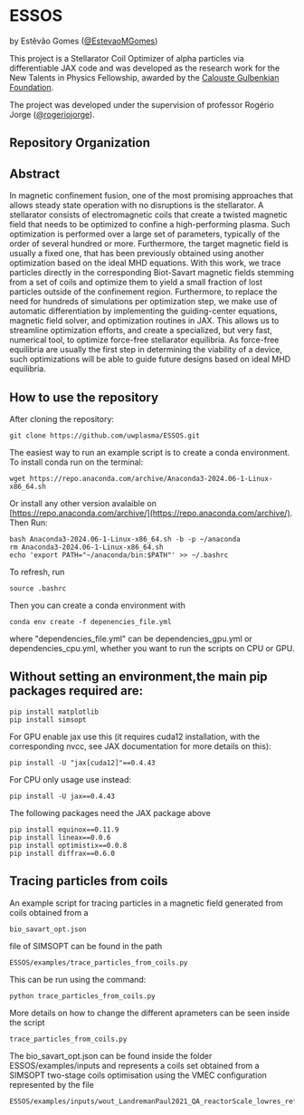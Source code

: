 # ESSOS

by Estêvão Gomes ([@EstevaoMGomes](https://github.com/EstevaoMGomes))

This project is a Stellarator Coil Optimizer of alpha particles via differentiable JAX code and was developed as the research 
work for the New Talents in Physics Fellowship, awarded by the [Calouste Gulbenkian Foundation](https://gulbenkian.pt/en/).

The project was developed under the supervision of professor Rogério Jorge ([@rogeriojorge](https://github.com/rogeriojorge)).

## Repository Organization

## Abstract
In magnetic confinement fusion, one of the most promising approaches that allows steady state
operation with no disruptions is the stellarator. A stellarator consists of electromagnetic coils
that create a twisted magnetic field that needs to be optimized to confine a high-performing
plasma. Such optimization is performed over a large set of parameters, typically of the order of
several hundred or more. Furthermore, the target magnetic field is usually a fixed one, that has
been previously obtained using another optimization based on the ideal MHD equations. With
this work, we trace particles directly in the corresponding Biot-Savart magnetic fields stemming
from a set of coils and optimize them to yield a small fraction of lost particles outside of the
confinement region. Furthermore, to replace the need for hundreds of simulations per
optimization step, we make use of automatic differentiation by implementing the guiding-center
equations, magnetic field solver, and optimization routines in JAX. This allows us to streamline
optimization efforts, and create a specialized, but very fast, numerical tool, to optimize force-free
stellarator equilibria. As force-free equilibria are usually the first step in determining the
viability of a device, such optimizations will be able to guide future designs based on ideal
MHD equilibria.

## How to use the repository
After cloning the repository:
```
git clone https://github.com/uwplasma/ESSOS.git
```
The easiest way to run an example script is to create a conda environment.
To install conda run on the terminal:

```
wget https://repo.anaconda.com/archive/Anaconda3-2024.06-1-Linux-x86_64.sh
```
Or install any other version avalaible on [https://repo.anaconda.com/archive/](https://repo.anaconda.com/archive/).
Then Run:
```
bash Anaconda3-2024.06-1-Linux-x86_64.sh -b -p ~/anaconda
rm Anaconda3-2024.06-1-Linux-x86_64.sh
echo 'export PATH="~/anaconda/bin:$PATH"' >> ~/.bashrc 
```
To refresh, run 
```
source .bashrc
```
Then you can create a conda environment with
```
conda env create -f depenencies_file.yml
```
where "dependencies_file.yml" can be dependencies_gpu.yml or dependencies_cpu.yml, whether you want to run the scripts on CPU or GPU.


## Without setting an environment,the main pip packages required are: 
```
pip install matplotlib
pip install simsopt
```
For GPU enable jax use this (it requires cuda12 installation, with the corresponding nvcc, see JAX documentation for more details on this):
```
pip install -U "jax[cuda12]"==0.4.43
```
For CPU only usage use instead: 
```
pip install -U jax==0.4.43
```
The following packages need the JAX package above
```
pip install equinox==0.11.9
pip install lineax==0.0.6
pip install optimistix==0.0.8
pip install diffrax==0.6.0
```
## Tracing particles from coils
An example script for tracing particles in a magnetic field generated from coils obtained
from a 
```
bio_savart_opt.json 
```
file of SIMSOPT can be found in the path 
```
ESSOS/examples/trace_particles_from_coils.py 
```
This can be run using the command: 
```
python trace_particles_from_coils.py 
```
More details on how to change the different aprameters can be seen inside the script 
```
trace_particles_from_coils.py 
```
The bio_savart_opt.json can be found inside the folder ESSOS/examples/inputs and represents a coils set obtained from 
a SIMSOPT two-stage coils optimisation using the VMEC configuration represented by the file
```
ESSOS/examples/inputs/wout_LandremanPaul2021_QA_reactorScale_lowres_reference.nc 
```